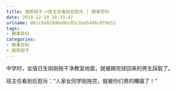 ```yaml
---
title: 搞笑段子->班主任看到后怒斥 | 糗事百科
date: 2019-12-10 18:33:47
urlname: 06cc9a928d6e9bc85c2ea5496c0fde51
tags: 
- 糗事百科
categories:
- 糗事百科
- 搞笑段子
---
```

中学时，女值日生刚刚拖干净教室地面，就被踢完球回来的男生踩脏了。

班主任看到后怒斥：“人家女同学刚拖完，就被你们男的糟蹋了！”



